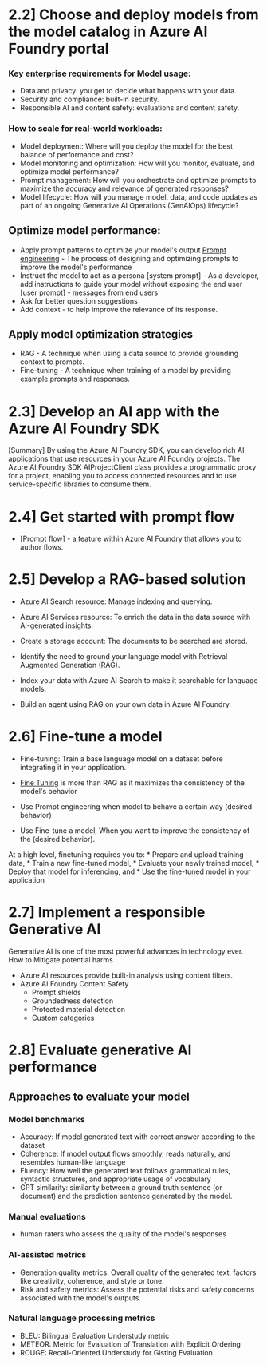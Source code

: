 # 2.2] Choose and deploy models from the model catalog in Azure AI Foundry portal

### Key enterprise requirements for Model usage:
   * Data and privacy: you get to decide what happens with your data.
   * Security and compliance: built-in security.
   * Responsible AI and content safety: evaluations and content safety.

### How to scale for real-world workloads:
   * Model deployment: Where will you deploy the model for the best balance of performance and cost?
   * Model monitoring and optimization: How will you monitor, evaluate, and optimize model performance?
   * Prompt management: How will you orchestrate and optimize prompts to maximize the accuracy and relevance of generated responses?
   * Model lifecycle: How will you manage model, data, and code updates as part of an ongoing Generative AI Operations (GenAIOps) lifecycle?

## Optimize model performance:

   * Apply prompt patterns to optimize your model's output
[Prompt engineering](https://learn.microsoft.com/en-us/azure/ai-services/openai/concepts/prompt-engineering?tabs=chat) - The process of designing and optimizing prompts to improve the model's performance 
   * Instruct the model to act as a persona
[system prompt] - As a developer, add instructions to guide your model without exposing the end user
[user prompt] - messages from end users
   * Ask for better question suggestions
   * Add context - to help improve the relevance of its response.

## Apply model optimization strategies

   * RAG - A technique when using a data source to provide grounding context to prompts.
   * Fine-tuning - A technique when training of a model by providing example prompts and responses.

# 2.3] Develop an AI app with the Azure AI Foundry SDK
[Summary]
By using the Azure AI Foundry SDK, you can develop rich AI applications that use resources in your Azure AI Foundry projects. The Azure AI Foundry SDK AIProjectClient class provides a programmatic proxy for a project, enabling you to access connected resources and to use service-specific libraries to consume them.

# 2.4] Get started with prompt flow
   * [Prompt flow] - a feature within Azure AI Foundry that allows you to author flows.

# 2.5] Develop a RAG-based solution 
   * Azure AI Search resource: Manage indexing and querying.
   * Azure AI Services resource: To enrich the data in the data source with AI-generated insights.
   * Create a storage account:  The documents to be searched are stored.

   * Identify the need to ground your language model with Retrieval Augmented Generation (RAG).
   * Index your data with Azure AI Search to make it searchable for language models.
   * Build an agent using RAG on your own data in Azure AI Foundry.

# 2.6] Fine-tune a model
   * Fine-tuning: Train a base language model on a dataset before integrating it in your application.
   * [Fine Tuning](https://learn.microsoft.com/en-us/training/modules/finetune-model-copilot-ai-studio/2-understand-finetune) is more than RAG as it maximizes the consistency of the model's behavior

   * Use Prompt engineering when model to behave a certain way (desired behavior)
   * Use Fine-tune a model, When you want to improve the consistency of the (desired behavior). 

   At a high level, finetuning requires you to:
      * Prepare and upload training data,
      * Train a new fine-tuned model,
      * Evaluate your newly trained model,
      * Deploy that model for inferencing, and
      * Use the fine-tuned model in your application

# 2.7] Implement a responsible Generative AI
   Generative AI is one of the most powerful advances in technology ever.
   How to Mitigate potential harms
   * Azure AI resources provide built-in analysis using content filters.
   * Azure AI Foundry Content Safety
      * Prompt shields
      * Groundedness detection
      * Protected material detection
      * Custom categories

# 2.8] Evaluate generative AI performance
## Approaches to evaluate your model 
### Model benchmarks
   * Accuracy: If model generated text with correct answer according to the dataset
   * Coherence: If model output flows smoothly, reads naturally, and resembles human-like language
   * Fluency: How well the generated text follows grammatical rules, syntactic structures, and appropriate usage of vocabulary
   * GPT similarity: similarity between a ground truth sentence (or document) and the prediction sentence generated by the model.
### Manual evaluations
   * human raters who assess the quality of the model's responses
### AI-assisted metrics
   * Generation quality metrics: Overall quality of the generated text, factors like creativity, coherence, and style or tone.
   * Risk and safety metrics: Assess the potential risks and safety concerns associated with the model's outputs. 
### Natural language processing metrics
   * BLEU: Bilingual Evaluation Understudy metric
   * METEOR: Metric for Evaluation of Translation with Explicit Ordering
   * ROUGE: Recall-Oriented Understudy for Gisting Evaluation